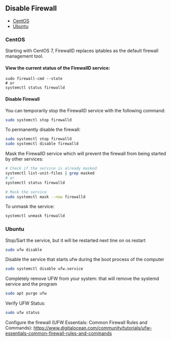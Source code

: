 ## Disable Firewall
* [CentOS](#centos)
* [Ubuntu](#ubuntu)

### CentOS  <a name="centos"/>
Starting with CentOS 7, FirewallD replaces iptables as the default firewall management tool.

#### View the current status of the FirewallD service:
```
sudo firewall-cmd --state
# or
systemctl status firewalld
```

#### Disable Firewall
You can temporarily stop the FirewallD service with the following command:
```bash
sudo systemctl stop firewalld
```

To permanently disable the firewall:
```bash
sudo systemctl stop firewalld
sudo systemctl disable firewalld
```

Mask the FirewallD service which will prevent the firewall from being started by other services:
```bash
# Check if the service is already masked
systemctl list-unit-files | grep masked
# or
systemctl status firewalld

# Mask the service
sudo systemctl mask --now firewalld
```

To unmask the service:
```bash
systemctl unmask firewalld
```

### Ubuntu  <a name="ubuntu"/>

 Stop/Sart the service, but it will be restarted next tine on os restart
```bash
sudo ufw disable
```

Disable the service that starts ufw during the boot process of the computer
```bash
sudo systemctl disable ufw.service
```

Completely remove UFW from your system: that will remove the systemd service and the program
```bash
sudo apt purge ufw
```

Verify UFW Status:
```bash
sudo ufw status
```

Configure the firewall (UFW Essentials: Common Firewall Rules and Commands): https://www.digitalocean.com/community/tutorials/ufw-essentials-common-firewall-rules-and-commands
